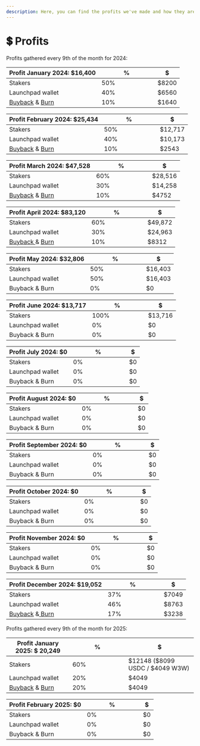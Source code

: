 ```yaml
---
description: Here, you can find the profits we've made and how they are distrubuted.
---
```


# 💲 Profits

Profits gathered every 9th of the month for 2024:

<table><thead><tr><th>Profit January 2024: $16,400</th><th width="134.33333333333331">%</th><th>$</th></tr></thead><tbody><tr><td>Stakers</td><td>50%</td><td>$8200</td></tr><tr><td>Launchpad wallet</td><td>40%</td><td>$6560</td></tr><tr><td><a href="https://bscscan.com/tx/0x55a163e8c540f439abc71748a739d529ee858acb7cd4a9dfee5619435dcdc9c6">Buyback</a> &#x26; <a href="https://bscscan.com/tx/0x41f90b1497878ffd07dc43d12744ac840110c37bc1fd619bd4f419f70ddfae1d">Burn</a></td><td>10%</td><td>$1640</td></tr></tbody></table>

<table><thead><tr><th>Profit February 2024: $25,434</th><th width="134.33333333333331">%</th><th>$</th></tr></thead><tbody><tr><td>Stakers</td><td>50%</td><td>$12,717</td></tr><tr><td>Launchpad wallet</td><td>40%</td><td>$10,173</td></tr><tr><td><a href="https://bscscan.com/tx/0xcdf58e82da4e1c0928f9b46c6cf41d6cb94805aad0301b76c8736eec57c01c1c">Buyback</a> &#x26; <a href="https://bscscan.com/tx/0xd9bd67d6b8fb1cdf8bbebda5d3ac195be0d3d5616d20148790812052f28dd9cd">Burn</a></td><td>10%</td><td>$2543</td></tr></tbody></table>

<table><thead><tr><th>Profit March 2024: $47,528</th><th width="134.33333333333331">%</th><th>$</th></tr></thead><tbody><tr><td>Stakers</td><td>60%</td><td>$28,516</td></tr><tr><td>Launchpad wallet</td><td>30%</td><td>$14,258</td></tr><tr><td><a href="https://bscscan.com/tx/0xd3b8fbb003127adde069d06ec3d6512169135c0bd7026289d027e77a44b16b3f">Buyback</a> &#x26; <a href="https://bscscan.com/tx/0x3e5ce2f240da5aa2f7d10ad1b625e2870a62563bf101d0dced9ffd65788e3cd2">Burn</a></td><td>10%</td><td>$4752</td></tr></tbody></table>

<table><thead><tr><th>Profit April 2024: $83,120</th><th width="134.33333333333331">%</th><th>$</th></tr></thead><tbody><tr><td>Stakers</td><td>60%</td><td>$49,872</td></tr><tr><td>Launchpad wallet</td><td>30%</td><td>$24,963</td></tr><tr><td><a href="https://bscscan.com/tx/0xff6b3ec620675b8daa99efc930017e64f24b2160fc2b536e01beee6c102f88a8">Buyback </a>&#x26; <a href="https://bscscan.com/tx/0x4d36f1c7ebf3b7d36eb1ab2f9a6db1532c2027e0072adea718ed6ee8467a0bbe">Burn</a></td><td>10%</td><td>$8312</td></tr></tbody></table>

<table><thead><tr><th>Profit May 2024: $32,806</th><th width="134.33333333333331">%</th><th>$</th></tr></thead><tbody><tr><td>Stakers</td><td>50%</td><td>$16,403</td></tr><tr><td>Launchpad wallet</td><td>50%</td><td>$16,403</td></tr><tr><td>Buyback &#x26; Burn</td><td>0%</td><td>$0</td></tr></tbody></table>

<table><thead><tr><th>Profit June 2024: $13,717</th><th width="134.33333333333331">%</th><th>$</th></tr></thead><tbody><tr><td>Stakers</td><td>100%</td><td>$13,716</td></tr><tr><td>Launchpad wallet</td><td>0%</td><td>$0</td></tr><tr><td>Buyback &#x26; Burn</td><td>0%</td><td>$0</td></tr></tbody></table>

<table><thead><tr><th>Profit July 2024: $0</th><th width="134.33333333333331">%</th><th>$</th></tr></thead><tbody><tr><td>Stakers</td><td>0%</td><td>$0</td></tr><tr><td>Launchpad wallet</td><td>0%</td><td>$0</td></tr><tr><td>Buyback &#x26; Burn</td><td>0%</td><td>$0</td></tr></tbody></table>

<table><thead><tr><th>Profit August 2024: $0</th><th width="134.33333333333331">%</th><th>$</th></tr></thead><tbody><tr><td>Stakers</td><td>0%</td><td>$0</td></tr><tr><td>Launchpad wallet</td><td>0%</td><td>$0</td></tr><tr><td>Buyback &#x26; Burn</td><td>0%</td><td>$0</td></tr></tbody></table>

<table><thead><tr><th>Profit September 2024: $0</th><th width="134.33333333333331">%</th><th>$</th></tr></thead><tbody><tr><td>Stakers</td><td>0%</td><td>$0</td></tr><tr><td>Launchpad wallet</td><td>0%</td><td>$0</td></tr><tr><td>Buyback &#x26; Burn</td><td>0%</td><td>$0</td></tr></tbody></table>

<table><thead><tr><th>Profit October 2024: $0</th><th width="134.33333333333331">%</th><th>$</th></tr></thead><tbody><tr><td>Stakers</td><td>0%</td><td>$0</td></tr><tr><td>Launchpad wallet</td><td>0%</td><td>$0</td></tr><tr><td>Buyback &#x26; Burn</td><td>0%</td><td>$0</td></tr></tbody></table>

<table><thead><tr><th>Profit November 2024: $0</th><th width="134.33333333333331">%</th><th>$</th></tr></thead><tbody><tr><td>Stakers</td><td>0%</td><td>$0</td></tr><tr><td>Launchpad wallet</td><td>0%</td><td>$0</td></tr><tr><td>Buyback &#x26; Burn</td><td>0%</td><td>$0</td></tr></tbody></table>

<table><thead><tr><th>Profit December 2024: $19,052 </th><th width="134.33333333333331">%</th><th>$</th></tr></thead><tbody><tr><td>Stakers</td><td>37%</td><td>$7049</td></tr><tr><td>Launchpad wallet</td><td>46%</td><td>$8763</td></tr><tr><td><a href="https://bscscan.com/tx/0xc7c9216bcac4557b9f9dac8e55b78473fa052a40f4e48e7fc7e350bba9c1faee">Buyback</a> &#x26;<a href="https://bscscan.com/tx/0xff22db9bcbe23c2976c98eac93dc3755ab4a48ee7679253a6bfe96c620702519"> Burn</a></td><td>17%</td><td>$3238</td></tr></tbody></table>

Profits gathered every 9th of the month for 2025:

<table><thead><tr><th>Profit January 2025: $ 20,249</th><th width="134.33333333333331">%</th><th>$</th></tr></thead><tbody><tr><td>Stakers</td><td>60%</td><td>$12148 ($8099 USDC / $4049 W3W)</td></tr><tr><td>Launchpad wallet</td><td>20%</td><td>$4049</td></tr><tr><td><a href="https://bscscan.com/tx/0x3a50ddcb0a402529a7513966adcf6c451c00fb652fcf15a9e207b17afb0cf10a">Buyback</a> &#x26; <a href="https://bscscan.com/tx/0xa354800f478264f7fa22919acdf959aaca4824223bf1dba55d826f26e22e381e">Burn</a></td><td>20%</td><td>$4049</td></tr></tbody></table>

<table><thead><tr><th>Profit February 2025: $0</th><th width="134.33333333333331">%</th><th>$</th></tr></thead><tbody><tr><td>Stakers</td><td>0%</td><td>$0</td></tr><tr><td>Launchpad wallet</td><td>0%</td><td>$0</td></tr><tr><td>Buyback &#x26; Burn</td><td>0%</td><td>$0</td></tr></tbody></table>
